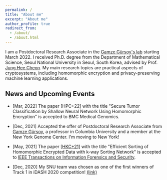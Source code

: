 ```yaml
---
permalink: /
title: "About me"
excerpt: "About me"
author_profile: true
redirect_from: 
  - /about/
  - /about.html
---
```


I am a Postdoctoral Research Associate in the [Gamze Gürsoy's lab](http://g2lab.org) starting March 2022. I received Ph.D. degree from the Department of Mathematical Science, Seoul National University in Seoul, South Korea, advised by Prof. [Jung Hee Cheon](http://www.math.snu.ac.kr/~jhcheon/xe2/). My main research topics are practical aspects of cryptosystems, including homomorphic encryption and privacy-preserving machine learning applications.

<!-- I am a Ph.D. candidate advised by Prof. [Jung Hee Cheon](http://www.math.snu.ac.kr/~jhcheon/xe2/) in the Department of Mathematical Sciences at Seoul National University (SNU).
My major research topics are homomorphic encryption and its applications, including algorithms for homomorphic non-arithmetic operations and privacy-preserving machine learning.
Additionally, I am broadly interested in all aspects of cryptography and mathematical problems derived from them. 
 -->

## News and Upcoming Events

- [Mar, 2022] The paper [HPC+22] with the title "Secure Tumor Classification by Shallow Neural Network Using Homomorphic Encryption" is accepted to BMC Medical Genomics.

- [Dec, 2021] Accepted the offer of Postdoctoral Research Associate from [Gamze Gürsoy](https://g2lab.org/), a professor in Columbia University and a member at the New York Genome Center. I'm moving to New York!

- [May, 2021] The paper [[HKC+21]](https://eprint.iacr.org/2021/551.pdf) with the title "Efficient Sorting of Homomorphic Encrypted Data with k-way Sorting Network" is accepted to [IEEE Transactions on Information Forensics and Security](https://ieeexplore.ieee.org/xpl/RecentIssue.jsp?punumber=10206).

- [Dec, 2020] My SNU team was chosen as one of the first winners of Track 1 in iDASH 2020 competition! [(link)](http://www.humangenomeprivacy.org/2020/)

